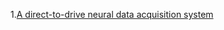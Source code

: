 1.[A direct-to-drive neural data acquisition system](https://www.ncbi.nlm.nih.gov/pmc/articles/PMC4555017/)

